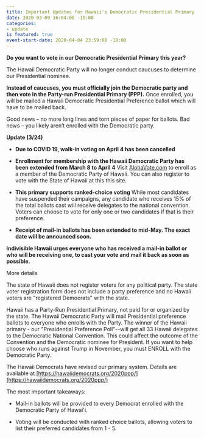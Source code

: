 ```yaml
---
title: Important Updates for Hawaii's Democratic Presidential Primary
date: 2020-03-09 16:04:00 -10:00
categories:
- update
is featured: true
event-start-date: 2020-04-04 23:59:00 -10:00
---
```


**Do you want to vote in our Democratic Presidential Primary this year?**

The Hawaii Democratic Party will no longer conduct caucuses to determine our Presidential nominee.

**Instead of caucuses, you must officially join the Democratic party and then vote in the Party-run Presidential Primary (PPP).** Once enrolled, you will be mailed a  Hawaii Democratic Presidential Preference ballot which will have to be mailed back.

Good news – no more long lines and torn pieces of paper for ballots. Bad news – you likely aren’t enrolled with the Democratic party.

**Update (3/24)**

* **Due to COVID 19, walk-in voting on April 4 has been cancelled**

* **Enrollment for membership with the Hawaii Democratic Party has been extended from March 8 to April 4**
  Visit [AlohaVote.com](http://AlohaVote.com) to enroll as a member of the Democratic Party of Hawaii. You can also register to vote with the State of Hawaii at this this site.

* **This primary supports ranked-choice voting**
  While most candidates have suspended their campaigns, any candidate who receives 15% of the total ballots cast will receive delegates to the national convention. Voters can choose to vote for only one or two candidates if that is their preference.

* **Receipt of mail-in ballots has been extended to mid-May. The exact date will be announced soon.**

**Indivisible Hawaii urges everyone who has received a mail-in ballot or who will be receiving one, to cast your vote and mail it back as soon as possible.**

More details

The state of Hawaii does not register voters for any political party.  The state voter registration form does not include a party preference and no Hawaii voters are "registered Democrats" with the state.

Hawaii has a Party-Run Presidential Primary, not paid for or organized by the state.  The Hawaii Democratic Party will mail Presidential preference ballots to everyone who enrolls with the Party.  The winner of the Hawaii primary - our "Presidential Preference Poll"--will get all 33 Hawaii delegates to the Democratic National Convention.  This could affect the outcome of the Convention and the Democratic nominee for President.  If you want to help choose who runs against Trump in November, you must ENROLL with the Democratic Party.

The Hawaii Democrats have revised our primary system.  Details are available at [https://hawaiidemocrats.org/2020ppp/](https://hawaiidemocrats.org/2020ppp/)

The most important takeaways:

* Mail-in ballots will be provided to every Democrat enrolled with the Democratic Party of Hawai'i.

* Voting will be conducted with ranked choice ballots, allowing voters to list their preferred candidates from 1 - 5.